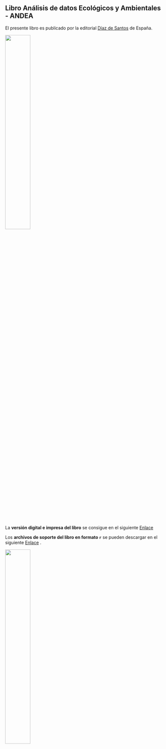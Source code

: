 ## Libro Análisis de datos Ecológicos y Ambientales - ANDEA

El presente libro es publicado por la editorial [Díaz de Santos](https://www.editdiazdesantos.com/libros/9788490524817/Rodr%C3%ADguez-Barrios-An%C3%A1lisis-de-datos-ecol%C3%B3gicos-y-ambientales-aplicaciones-con-el-programa-R.html?isbn=978849052481) de España.

<img src="https://www.editdiazdesantos.com/images/LogoWebDesktop.png" width="40%"/>

La **versión digital e impresa del libro** se consigue en el siguiente [Enlace](https://www.editdiazdesantos.com/libros/9788490524817/Rodr%C3%ADguez-Barrios-An%C3%A1lisis-de-datos-ecol%C3%B3gicos-y-ambientales-aplicaciones-con-el-programa-R.html?isbn=978849052481)

Los **archivos de soporte del libro en formato `r`** se pueden descargar en el siguiente [Enlace](https://www.editdiazdesantos.com/libros/lanza_anejo.php?isbn=9788490524817&formato=.zip) .

<img src="https://www.editdiazdesantos.com/images/covers/9788490524817.jpg" width="40%"/>


